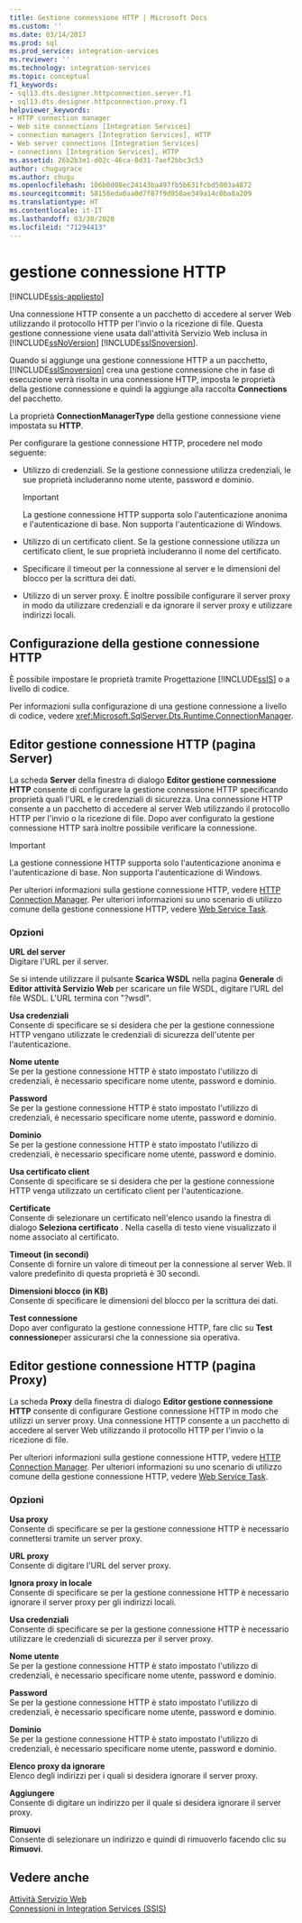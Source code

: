 ```yaml
---
title: Gestione connessione HTTP | Microsoft Docs
ms.custom: ''
ms.date: 03/14/2017
ms.prod: sql
ms.prod_service: integration-services
ms.reviewer: ''
ms.technology: integration-services
ms.topic: conceptual
f1_keywords:
- sql13.dts.designer.httpconnection.server.f1
- sql13.dts.designer.httpconnection.proxy.f1
helpviewer_keywords:
- HTTP connection manager
- Web site connections [Integration Services]
- connection managers [Integration Services], HTTP
- Web server connections [Integration Services]
- connections [Integration Services], HTTP
ms.assetid: 26b2b3e1-d02c-46ca-8d31-7aef2bbc3c53
author: chugugrace
ms.author: chugu
ms.openlocfilehash: 106b0d08ec24143ba497fb5b631fcbd5003a4872
ms.sourcegitcommit: 58158eda0aa0d7f87f9d958ae349a14c0ba8a209
ms.translationtype: HT
ms.contentlocale: it-IT
ms.lasthandoff: 03/30/2020
ms.locfileid: "71294413"
---
```

# <a name="http-connection-manager"></a>gestione connessione HTTP

[!INCLUDE[ssis-appliesto](../../includes/ssis-appliesto-ssvrpluslinux-asdb-asdw-xxx.md)]


  Una connessione HTTP consente a un pacchetto di accedere al server Web utilizzando il protocollo HTTP per l'invio o la ricezione di file. Questa gestione connessione viene usata dall'attività Servizio Web inclusa in [!INCLUDE[ssNoVersion](../../includes/ssnoversion-md.md)] [!INCLUDE[ssISnoversion](../../includes/ssisnoversion-md.md)].  
  
 Quando si aggiunge una gestione connessione HTTP a un pacchetto, [!INCLUDE[ssISnoversion](../../includes/ssisnoversion-md.md)] crea una gestione connessione che in fase di esecuzione verrà risolta in una connessione HTTP, imposta le proprietà della gestione connessione e quindi la aggiunge alla raccolta **Connections** del pacchetto.  
  
 La proprietà **ConnectionManagerType** della gestione connessione viene impostata su **HTTP**.  
  
 Per configurare la gestione connessione HTTP, procedere nel modo seguente:  
  
-   Utilizzo di credenziali. Se la gestione connessione utilizza credenziali, le sue proprietà includeranno nome utente, password e dominio.  
  
    > [!IMPORTANT]  
    >  La gestione connessione HTTP supporta solo l'autenticazione anonima e l'autenticazione di base. Non supporta l'autenticazione di Windows.  
  
-   Utilizzo di un certificato client. Se la gestione connessione utilizza un certificato client, le sue proprietà includeranno il nome del certificato.  
  
-   Specificare il timeout per la connessione al server e le dimensioni del blocco per la scrittura dei dati.  
  
-   Utilizzo di un server proxy. È inoltre possibile configurare il server proxy in modo da utilizzare credenziali e da ignorare il server proxy e utilizzare indirizzi locali.  
  
## <a name="configuration-of-the-http-connection-manager"></a>Configurazione della gestione connessione HTTP  
 È possibile impostare le proprietà tramite Progettazione [!INCLUDE[ssIS](../../includes/ssis-md.md)] o a livello di codice.  
  
 Per informazioni sulla configurazione di una gestione connessione a livello di codice, vedere <xref:Microsoft.SqlServer.Dts.Runtime.ConnectionManager>.  
  
## <a name="http-connection-manager-editor-server-page"></a>Editor gestione connessione HTTP (pagina Server)
  La scheda **Server** della finestra di dialogo **Editor gestione connessione HTTP** consente di configurare la gestione connessione HTTP specificando proprietà quali l'URL e le credenziali di sicurezza. Una connessione HTTP consente a un pacchetto di accedere al server Web utilizzando il protocollo HTTP per l'invio o la ricezione di file. Dopo aver configurato la gestione connessione HTTP sarà inoltre possibile verificare la connessione.  
  
> [!IMPORTANT]  
>  La gestione connessione HTTP supporta solo l'autenticazione anonima e l'autenticazione di base. Non supporta l'autenticazione di Windows.  
  
 Per ulteriori informazioni sulla gestione connessione HTTP, vedere [HTTP Connection Manager](../../integration-services/connection-manager/http-connection-manager.md). Per ulteriori informazioni su uno scenario di utilizzo comune della gestione connessione HTTP, vedere [Web Service Task](../../integration-services/control-flow/web-service-task.md).  
  
### <a name="options"></a>Opzioni  
 **URL del server**  
 Digitare l'URL per il server.  
  
 Se si intende utilizzare il pulsante **Scarica WSDL** nella pagina **Generale** di **Editor attività Servizio Web** per scaricare un file WSDL, digitare l'URL del file WSDL. L'URL termina con "?wsdl".  
  
 **Usa credenziali**  
 Consente di specificare se si desidera che per la gestione connessione HTTP vengano utilizzate le credenziali di sicurezza dell'utente per l'autenticazione.  
  
 **Nome utente**  
 Se per la gestione connessione HTTP è stato impostato l'utilizzo di credenziali, è necessario specificare nome utente, password e dominio.  
  
 **Password**  
 Se per la gestione connessione HTTP è stato impostato l'utilizzo di credenziali, è necessario specificare nome utente, password e dominio.  
  
 **Dominio**  
 Se per la gestione connessione HTTP è stato impostato l'utilizzo di credenziali, è necessario specificare nome utente, password e dominio.  
  
 **Usa certificato client**  
 Consente di specificare se si desidera che per la gestione connessione HTTP venga utilizzato un certificato client per l'autenticazione.  
  
 **Certificate**  
 Consente di selezionare un certificato nell'elenco usando la finestra di dialogo **Seleziona certificato** . Nella casella di testo viene visualizzato il nome associato al certificato.  
  
 **Timeout (in secondi)**  
 Consente di fornire un valore di timeout per la connessione al server Web. Il valore predefinito di questa proprietà è 30 secondi.  
  
 **Dimensioni blocco (in KB)**  
 Consente di specificare le dimensioni del blocco per la scrittura dei dati.  
  
 **Test connessione**  
 Dopo aver configurato la gestione connessione HTTP, fare clic su **Test connessione**per assicurarsi che la connessione sia operativa.  
  
## <a name="http-connection-manager-editor-proxy-page"></a>Editor gestione connessione HTTP (pagina Proxy)
  La scheda **Proxy** della finestra di dialogo **Editor gestione connessione HTTP** consente di configurare Gestione connessione HTTP in modo che utilizzi un server proxy. Una connessione HTTP consente a un pacchetto di accedere al server Web utilizzando il protocollo HTTP per l'invio o la ricezione di file.  
  
 Per ulteriori informazioni sulla gestione connessione HTTP, vedere [HTTP Connection Manager](../../integration-services/connection-manager/http-connection-manager.md). Per ulteriori informazioni su uno scenario di utilizzo comune della gestione connessione HTTP, vedere [Web Service Task](../../integration-services/control-flow/web-service-task.md).  
  
### <a name="options"></a>Opzioni  
 **Usa proxy**  
 Consente di specificare se per la gestione connessione HTTP è necessario connettersi tramite un server proxy.  
  
 **URL proxy**  
 Consente di digitare l'URL del server proxy.  
  
 **Ignora proxy in locale**  
 Consente di specificare se per la gestione connessione HTTP è necessario ignorare il server proxy per gli indirizzi locali.  
  
 **Usa credenziali**  
 Consente di specificare se per la gestione connessione HTTP è necessario utilizzare le credenziali di sicurezza per il server proxy.  
  
 **Nome utente**  
 Se per la gestione connessione HTTP è stato impostato l'utilizzo di credenziali, è necessario specificare nome utente, password e dominio.  
  
 **Password**  
 Se per la gestione connessione HTTP è stato impostato l'utilizzo di credenziali, è necessario specificare nome utente, password e dominio.  
  
 **Dominio**  
 Se per la gestione connessione HTTP è stato impostato l'utilizzo di credenziali, è necessario specificare nome utente, password e dominio.  
  
 **Elenco proxy da ignorare**  
 Elenco degli indirizzi per i quali si desidera ignorare il server proxy.  
  
 **Aggiungere**  
 Consente di digitare un indirizzo per il quale si desidera ignorare il server proxy.  
  
 **Rimuovi**  
 Consente di selezionare un indirizzo e quindi di rimuoverlo facendo clic su **Rimuovi**.  
  
## <a name="see-also"></a>Vedere anche  
 [Attività Servizio Web](../../integration-services/control-flow/web-service-task.md)   
 [Connessioni in Integration Services &#40;SSIS&#41;](../../integration-services/connection-manager/integration-services-ssis-connections.md)  
  
  
